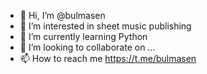 - 👋 Hi, I’m @bulmasen
- 👀 I’m interested in sheet music publishing
- 🌱 I’m currently learning Python
- 💞️ I’m looking to collaborate on …
- 📫 How to reach me https://t.me/bulmasen

<!---
bulmasen/bulmasen is a ✨ special ✨ repository because its `README.md` (this file) appears on your GitHub profile.
You can click the Preview link to take a look at your changes.
--->
